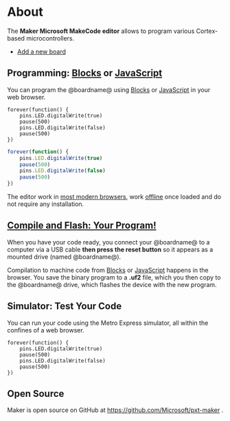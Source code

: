 # About

The **Maker Microsoft MakeCode editor** allows to program various Cortex-based microcontrollers.

* [Add a new board](/boards/add-a-new-board)

## Programming: [Blocks](/blocks) or [JavaScript](/javascript)

You can program the @boardname@ using [Blocks](/blocks) or [JavaScript](/javascript) in your web browser.

```blocks
forever(function() {
    pins.LED.digitalWrite(true)
    pause(500)
    pins.LED.digitalWrite(false)
    pause(500)    
})
```

```typescript
forever(function() {
    pins.LED.digitalWrite(true)
    pause(500)
    pins.LED.digitalWrite(false)
    pause(500)    
})
```


The editor work in [most modern browsers](/browsers), work [offline](/offline) once loaded and do not require any installation.

## [Compile and Flash: Your Program!](/device/usb)

When you have your code ready, you connect your @boardname@ to a computer via a USB cable
**then press the reset button** so it appears as a mounted drive (named @boardname@).

Compilation to machine code from [Blocks](/blocks) or [JavaScript](/javascript) happens in the browser. You save the binary
program to a **.uf2** file, which you then copy to the @boardname@ drive, which flashes the device with the new program.

## Simulator: Test Your Code

You can run your code using the Metro Express simulator, all within the confines of a web browser.

```sim
forever(function() {
    pins.LED.digitalWrite(true)
    pause(500)
    pins.LED.digitalWrite(false)
    pause(500)    
})
```

## Open Source

Maker is open source on GitHub at https://github.com/Microsoft/pxt-maker .
